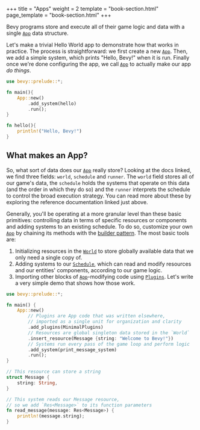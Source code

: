 +++
title = "Apps"
weight = 2
template = "book-section.html"
page_template = "book-section.html"
+++

Bevy programs store and execute all of their game logic and data with a single [`App`] data structure.

Let's make a trivial Hello World app to demonstrate how that works in practice.
The process is straightforward: we first create a new [`App`].
Then, we add a simple system, which prints "Hello, Bevy!" when it is run.
Finally once we're done configuring the app, we call [`App`] to actually make our app *do things*.

```rust
use bevy::prelude::*;

fn main(){
    App::new()
        .add_system(hello)
        .run();
}

fn hello(){
    println!("Hello, Bevy!")
}
```

## What makes an App?

So, what sort of data does our  [`App`] really store?
Looking at the docs linked, we find three fields: `world`, `schedule` and `runner`.
The `world` field stores all of our game's data, the `schedule` holds the systems that operate on this data (and the order in which they do so) and the `runner` interprets the schedule to control the broad execution strategy.
You can read more about these by exploring the reference documentation linked just above.

Generally, you'll be operating at a more granular level than these basic primitives: controlling data in terms of specific resources or components and adding systems to an existing schedule.
To do so, customize your own [`App`] by chaining its methods with the [builder pattern](https://doc.rust-lang.org/1.0.0/style/ownership/builders.html).
The most basic tools are:

  1. Initializing resources in the [`World`] to store globally available data that we only need a single copy of.
  2. Adding systems to our [`Schedule`], which can read and modify resources and our entities' components, according to our game logic.
  3. Importing other blocks of [`App`]-modifying code using [`Plugins`].
Let's write a very simple demo that shows how those work.

```rust
use bevy::prelude::*;

fn main() {
    App::new()
        // Plugins are App code that was written elsewhere,
        // imported as a single unit for organization and clarity
        .add_plugins(MinimalPlugins)
        // Resources are global singleton data stored in the `World`
        .insert_resource(Message {string: "Welcome to Bevy!"})
        // Systems run every pass of the game loop and perform logic
        .add_system(print_message_system)
        .run();
}

// This resource can store a string
struct Message {
    string: String,
}

// This system reads our Message resource,
// so we add `Res<Message>` to its function parameters
fn read_message(message: Res<Message>) {
    println!(message.string);
}
```

[`App`]: https://docs.rs/bevy/latest/bevy/app/struct.App.html
[`World`]: https://docs.rs/bevy/latest/bevy/ecs/world/struct.World.html
[`Schedule`]: https://docs.rs/bevy/latest/bevy/ecs/schedule/struct.Schedule.html
[`Plugins`]: https://docs.rs/bevy/latest/bevy/app/trait.Plugin.html
